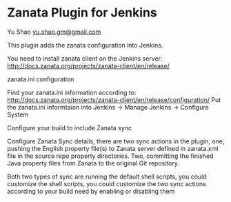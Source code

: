 # Zanata Plugin for Jenkins

Yu Shao yu.shao.gm@gmail.com

This plugin adds the zanata configuration into Jenkins.

You need to install zanata client on the Jenkins server:
http://docs.zanata.org/projects/zanata-client/en/release/

zanata.ini configuration

Find your zanata.ini information according to:
http://docs.zanata.org/projects/zanata-client/en/release/configuration/
Put the zanata.ini informtaion into Jenkins -> Manage Jenkins -> Configure System

Configure your build to include Zanata sync

Configure Zanata Sync details, there are two sync actions in the plugin, one, pushing the English property file(s) to Zanata server defined in zanata.xml file in the source repo property directories.  Two, committing the finished Java property files from Zanata to the original Git repository. 

Both two types of sync are running the default shell scripts, you could customize the shell scripts, you could customize the two sync actions according to your build need by enabling or disabling them
